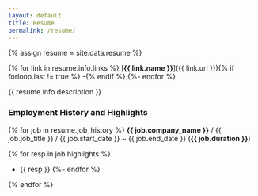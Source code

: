 ```yaml
---
layout: default
title: Resume
permalink: /resume/
---
```


{% assign resume = site.data.resume %}

{% for link in resume.info.links %}
[**{{ link.name }}**]({{ link.url }}){% if forloop.last != true %} -{% endif %}
{%- endfor %}

{{ resume.info.description }}

### Employment History and Highlights

{% for job in resume.job_history %}
**{{ job.company_name }}** / {{ job.job_title }} / {{ job.start_date }} ~ {{ job.end_date }} (**{{ job.duration }}**)

{% for resp in job.highlights %}
- {{ resp }}
{%- endfor %}

{% endfor %}

<!-- ### Education

{% for edu in resume.education %}
**{{ edu.title }}** {% if edu.institution %}- {{ edu.institution.name }} ({{ edu.institution.location }}) {% endif %}- {{ edu.description }}
{% endfor %} -->
